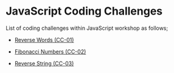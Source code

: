 # JavaScript Coding Challenges

List of coding challenges within JavaScript workshop as follows;

- [Reverse Words (CC-01)](./CC-01/README.md)

- [Fibonacci Numbers (CC-02)](./CC-02/README.pdf)

- [Reverse String (CC-03)](./CC-03/README.md)